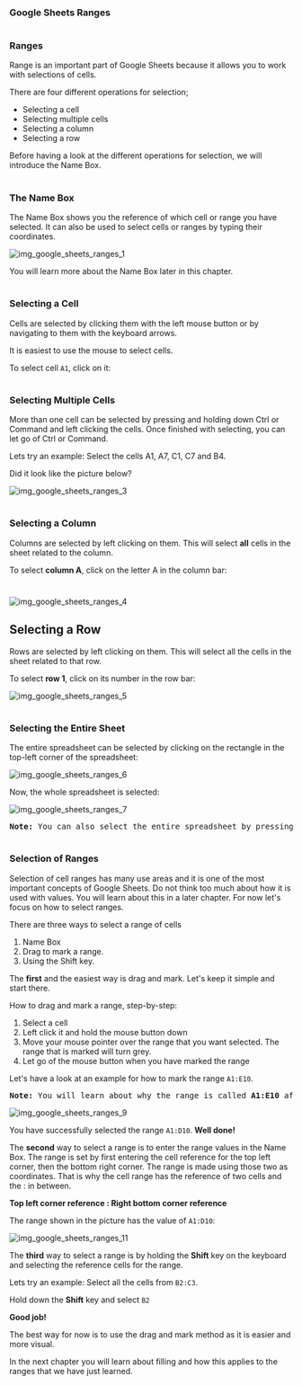 ### Google Sheets Ranges

#

### Ranges


Range is an important part of Google Sheets because it allows you to work with selections of cells.

There are four different operations for selection;

* Selecting a cell
* Selecting multiple cells
* Selecting a column
* Selecting a row

Before having a look at the different operations for selection, we will introduce the Name Box.

#

### The Name Box

The Name Box shows you the reference of which cell or range you have selected. It can also be used to select cells or ranges by typing their coordinates.

![img_google_sheets_ranges_1](https://user-images.githubusercontent.com/47166768/191910355-c3e18ef1-4e8c-4455-90c8-85d5997f086d.png)


You will learn more about the Name Box later in this chapter.

#

### Selecting a Cell

Cells are selected by clicking them with the left mouse button or by navigating to them with the keyboard arrows.

It is easiest to use the mouse to select cells.

To select cell `A1`, click on it:

#

### Selecting Multiple Cells

More than one cell can be selected by pressing and holding down Ctrl or Command and left clicking the cells. Once finished with selecting, you can let go of Ctrl or Command.

Lets try an example: Select the cells A1, A7, C1, C7 and B4.

Did it look like the picture below?

![img_google_sheets_ranges_3](https://user-images.githubusercontent.com/47166768/191910617-b5239fd8-7b6d-4322-8075-0042a62ecbaf.png)


#


### Selecting a Column

Columns are selected by left clicking on them. This will select **all** cells in the sheet related to the column.

To select **column A**, click on the letter A in the column bar:

#

![img_google_sheets_ranges_4](https://user-images.githubusercontent.com/47166768/191910713-6bd8f24e-f1d8-44b2-84c6-6076aca14d7e.png)

Selecting a Row
---
Rows are selected by left clicking on them. This will select all the cells in the sheet related to that row.

To select **row 1**, click on its number in the row bar:


![img_google_sheets_ranges_5](https://user-images.githubusercontent.com/47166768/191911059-83e13c15-c439-4363-b622-aac315fd9418.png)

#

### Selecting the Entire Sheet

The entire spreadsheet can be selected by clicking on the rectangle in the top-left corner of the spreadsheet: 

![img_google_sheets_ranges_6](https://user-images.githubusercontent.com/47166768/191911095-f26c313b-e3ac-4f8b-bf04-bd7297f47da2.png)

Now, the whole spreadsheet is selected:

![img_google_sheets_ranges_7](https://user-images.githubusercontent.com/47166768/191911125-5f37f1ac-b18e-47b7-8498-e97435b54ded.png)

<pre>
<b>Note:</b> You can also select the entire spreadsheet by pressing <b>Ctrl+A</b> for Windows, or <b>Command+A</b> for MacOS.
</pre>


#

### Selection of Ranges

Selection of cell ranges has many use areas and it is one of the most important concepts of Google Sheets. Do not think too much about how it is used with values. You will learn about this in a later chapter. For now let's focus on how to select ranges.

There are three ways to select a range of cells

1. Name Box
2. Drag to mark a range.
3. Using the Shift key.

The **first** and the easiest way is drag and mark. Let's keep it simple and start there.

How to drag and mark a range, step-by-step:

1. Select a cell
2. Left click it and hold the mouse button down
3. Move your mouse pointer over the range that you want selected. The range that is marked will turn grey.
4. Let go of the mouse button when you have marked the range


Let's have a look at an example for how to mark the range `A1:E10`.

<pre>
<b>Note:</b> You will learn about why the range is called <b>A1:E10</b> after this example.
</pre>

![img_google_sheets_ranges_9](https://user-images.githubusercontent.com/47166768/191911665-ea551474-08d1-46e8-8bb3-4d91225871a9.png)

You have successfully selected the range `A1:D10`. **Well done!**

The **second** way to select a range is to enter the range values in the Name Box. The range is set by first entering the cell reference for the top left corner, then the bottom right corner. The range is made using those two as coordinates. That is why the cell range has the reference of two cells and the : in between.

**Top left corner reference : Right bottom corner reference**

The range shown in the picture has the value of `A1:D10`:

![img_google_sheets_ranges_11](https://user-images.githubusercontent.com/47166768/191911888-88c174ba-cb65-4da6-b198-56e804500129.png)


The **third** way to select a range is by holding the **Shift** key on the keyboard and selecting the reference cells for the range.

Lets try an example: Select all the cells from `B2:C3`.

Hold down the **Shift** key and select `B2`


**Good job!**

The best way for now is to use the drag and mark method as it is easier and more visual.

In the next chapter you will learn about filling and how this applies to the ranges that we have just learned.

